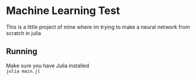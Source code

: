 # Machine Learning Test
This is a little project of mine where im trying to make a neural network from scratch in julia
## Running
Make sure you have Julia installed   
`julia main.jl`
